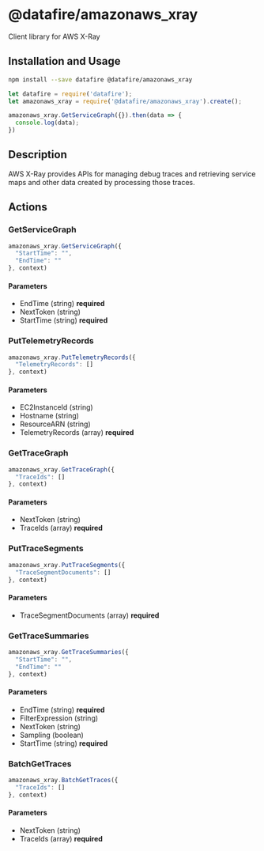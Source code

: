 # @datafire/amazonaws_xray

Client library for AWS X-Ray

## Installation and Usage
```bash
npm install --save datafire @datafire/amazonaws_xray
```

```js
let datafire = require('datafire');
let amazonaws_xray = require('@datafire/amazonaws_xray').create();

amazonaws_xray.GetServiceGraph({}).then(data => {
  console.log(data);
})
```

## Description
AWS X-Ray provides APIs for managing debug traces and retrieving service maps and other data created by processing those traces.

## Actions
### GetServiceGraph



```js
amazonaws_xray.GetServiceGraph({
  "StartTime": "",
  "EndTime": ""
}, context)
```

#### Parameters
* EndTime (string) **required**
* NextToken (string)
* StartTime (string) **required**

### PutTelemetryRecords



```js
amazonaws_xray.PutTelemetryRecords({
  "TelemetryRecords": []
}, context)
```

#### Parameters
* EC2InstanceId (string)
* Hostname (string)
* ResourceARN (string)
* TelemetryRecords (array) **required**

### GetTraceGraph



```js
amazonaws_xray.GetTraceGraph({
  "TraceIds": []
}, context)
```

#### Parameters
* NextToken (string)
* TraceIds (array) **required**

### PutTraceSegments



```js
amazonaws_xray.PutTraceSegments({
  "TraceSegmentDocuments": []
}, context)
```

#### Parameters
* TraceSegmentDocuments (array) **required**

### GetTraceSummaries



```js
amazonaws_xray.GetTraceSummaries({
  "StartTime": "",
  "EndTime": ""
}, context)
```

#### Parameters
* EndTime (string) **required**
* FilterExpression (string)
* NextToken (string)
* Sampling (boolean)
* StartTime (string) **required**

### BatchGetTraces



```js
amazonaws_xray.BatchGetTraces({
  "TraceIds": []
}, context)
```

#### Parameters
* NextToken (string)
* TraceIds (array) **required**

